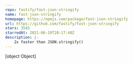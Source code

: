 ```yaml
---
repo: fastify/fast-json-stringify
name: fast-json-stringify
homepage: https://npmjs.com/package/fast-json-stringify
url: https://github.com/fastify/fast-json-stringify
stars: 3543
starredAt: 2021-06-19T20:17:48Z
description: |-
    2x faster than JSON.stringify()
---
```


[object Object]
